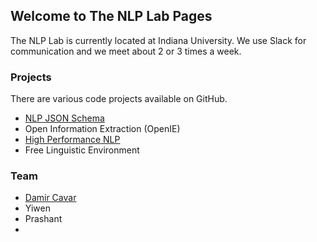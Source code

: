## Welcome to The NLP Lab Pages

The NLP Lab is currently located at Indiana University. We use Slack for communication and we meet about 2 or 3 times a week.

### Projects

There are various code projects available on GitHub.

- [NLP JSON Schema](https://github.com/dcavar/NLP-JSON)
- Open Information Extraction (OpenIE)
- [High Performance NLP](http://hpnlp.org/)
- Free Linguistic Environment



### Team

- [Damir Cavar](http://damir.cavar.me/)
- Yiwen
- Prashant
-
